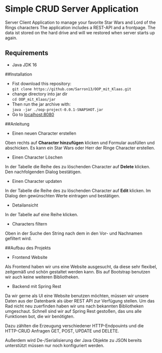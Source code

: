 # Simple CRUD Server Application

Server Client Application to manage your favorite Star Wars and Lord of the Rings characters
The application includes a REST-API and a frontpage.
The data ist stored on the hard drive and will we restored when server starts up again.

## Requirements
- Java JDK 16



##Installation

- Fist download this repository:  
```git clone https://github.com/Sarron13/OOP_mit_Klaas.git```
- change directory into jar dir  
  ```cd OOP_mit_Klaas/jar```
- Then run the jar archive with:   
```java -jar ./oop-project-0.0.1-SNAPSHOT.jar```
- Go to [localhost:8080](http://localhost:8080)

##Anleitung
- Einen neuen Character erstellen

Oben rechts auf **Character hinzufügen** klicken und Formular ausfüllen und abschicken. Es kann ein Star Wars oder
Herr der Ringe Character erstellen.

- Einen Character Löschen

In der Tabelle die Reihe des zu löschenden Character auf **Delete** klicken. Den nachfolgenden Dialog bestätigen.


- Einen Character updaten

In der Tabelle die Reihe des zu löschenden Character auf **Edit** klicken. Im Dialog den gewünschten Werte eintragen
und bestätigen.

- Detailansicht

In der Tabelle auf eine Reihe klicken.

- Characters filtern

Oben in der Suche den String nach dem in den Vor- und Nachnamen gefiltert wird.


##Aufbau des Projekts

- Frontend Website

Als Frontend haben wir uns eine Website ausgesucht, da diese sehr flexibel, zeitgemäß und schön gestaltet
werden kann. Bis auf Bootstrap benutzen wir auch keine weiteren Bibliotheken. 

- Backend mit Spring Rest

Da wir gerne als UI eine Website benutzen möchten, müssen wir unsere Daten aus der Datenbank
als über REST API zur Verfügung stellen. Um das Rad nicht neu zuerfinden haben wir uns nach
bekannten Bibliotheken umgeschaut. Schnell sind wir auf Spring Rest gestoßen, das uns alle 
Funktionen bot, die wir benötigten. 

Dazu zählten die Erzeugung verschiedener HTTP-Endpouints und die HTTP-CRUD Anfragen GET, POST,
UPDATE und DELETE.

Außerdem wird De-/Serialisierung der Java Objekte zu JSON bereits unterstützt müssen nur noch
konfiguriert werden.


